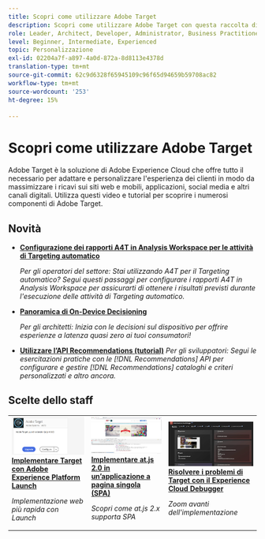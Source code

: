```yaml
---
title: Scopri come utilizzare Adobe Target
description: Scopri come utilizzare Adobe Target con questa raccolta di esercitazioni e video che coprono tutti i suoi componenti. Utilizza la potenza di Adobe Target in modo efficace.
role: Leader, Architect, Developer, Administrator, Business Practitioner
level: Beginner, Intermediate, Experienced
topic: Personalizzazione
exl-id: 02204a7f-a897-4a0d-872a-8d8113e4378d
translation-type: tm+mt
source-git-commit: 62c9d6328f65945109c96f65d94659b59708ac82
workflow-type: tm+mt
source-wordcount: '253'
ht-degree: 15%

---
```


# Scopri come utilizzare Adobe Target

Adobe Target è la soluzione di Adobe Experience Cloud che offre tutto il necessario per adattare e personalizzare l&#39;esperienza dei clienti in modo da massimizzare i ricavi sui siti web e mobili, applicazioni, social media e altri canali digitali. Utilizza questi video e tutorial per scoprire i numerosi componenti di Adobe Target.

## Novità

* **[Configurazione dei rapporti A4T in Analysis Workspace per le attività di Targeting automatico](integrations/set-up-a4t-reports-in-analysis-workspace-for-auto-target-activities.md)**

   *Per gli operatori del settore: Stai utilizzando A4T per il Targeting automatico? Segui questi passaggi per configurare i rapporti A4T in Analysis Workspace per assicurarti di ottenere i risultati previsti durante l&#39;esecuzione delle attività di Targeting automatico.*
* **[Panoramica di On-Device Decisioning](implementation/on-device-decisioning-overview.md)**

   *Per gli architetti: Inizia con le decisioni sul dispositivo per offrire esperienze a latenza quasi zero ai tuoi consumatori!*
* **[Utilizzare l’API Recommendations (tutorial)](recommendations-api-tutorial/recs-api-overview.md)**
   *Per gli sviluppatori: Segui le esercitazioni pratiche con le  [!DNL Recommendations] API per configurare e gestire  [!DNL Recommendations] cataloghi e criteri personalizzati e altro ancora.*

<!--* **[Implement Adobe Target with Adobe Mobile Services SDK v4 for Android (Tutorial)](mobile-v4/overview.md)**
    *For developers who are already using Adobe Mobile Services SDK v4: learn how to start personalizing app experiences with Adobe Target. These steps are provided as legacy user support.*<!-- Concepts learned here are also applicable to Adobe Experience Platform Mobile SDK (v5).-->

<!--* **[Use Recommendations Offers (Video)](recommendations/use-recommendations-offers.md)**
    *For all Target Users: Learn how to use product recommendations in A/B and Experience Targeting Activities.*-->

<!--
* **[Create a Recommendations Activity (Video)](recommendations/create-a-recommendations-activity.md)**
    <br>
    *Recommend products to your customers at scale with this Premium feature.* -->

## Scelte dello staff

<table>
<tr>
  <td>
    <a href="https://docs.adobe.com/content/help/en/experience-cloud/implementing-in-websites-with-launch/implement-solutions/target.html">
      <img alt="Implementare Target con Adobe Experience Platform Launch" src="assets/launch_referencearchitectureguides.png" />
    </a>
    <div>
      <a href="https://docs.adobe.com/content/help/en/experience-cloud/implementing-in-websites-with-launch/implement-solutions/target.html">
    <strong>Implementare Target con Adobe Experience Platform Launch</strong>
    </a>
    </div>
    <p>
    <em>Implementazione web più rapida con Launch</em>
    <p>
  </td>
  <td>
    <a href="implementation/implement-atjs-20-in-a-single-page-application.md">
      <img alt="Implementare at.js 2.0 in un’applicazione a pagina singola (SPA)" src="assets/implementing_adobetargetsatjs20inasinglepageapplicationspa.png" />
    </a>
    <div>
      <a href="implementation/implement-atjs-20-in-a-single-page-application.md">
    <strong>Implementare at.js 2.0 in un’applicazione a pagina singola (SPA)</strong>
    </a>
    </div>
    <p>
    <em>Scopri come at.js 2.x supporta SPA</em>
    <p>
  </td>
  <td>
    <a href="troubleshooting/troubleshoot-with-the-experience-cloud-debugger.md">
      <img alt="Risolvere i problemi di Target con il Experience Cloud Debugger" src="assets/using_the_experienceclouddebuggerwithadobetarget.png" />
    </a>
    <div>
      <a href="troubleshooting/troubleshoot-with-the-experience-cloud-debugger.md">
    <strong>Risolvere i problemi di Target con il Experience Cloud Debugger</strong>
    </a>
    </div>
    <p>
    <em>Zoom avanti dell'implementazione</em>
    <p>
  </td>
</tr>
</table>

